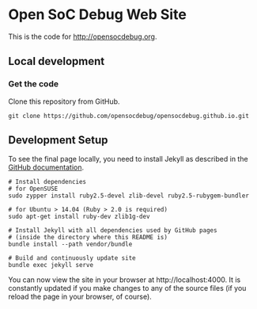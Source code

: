 # Open SoC Debug Web Site

This is the code for http://opensocdebug.org.

## Local development

### Get the code
Clone this repository from GitHub.

~~~
git clone https://github.com/opensocdebug/opensocdebug.github.io.git
~~~

## Development Setup
To see the final page locally, you need to install Jekyll as described in the
[GitHub documentation](https://help.github.com/articles/setting-up-your-github-pages-site-locally-with-jekyll/).

~~~
# Install dependencies
# for OpenSUSE
sudo zypper install ruby2.5-devel zlib-devel ruby2.5-rubygem-bundler

# for Ubuntu > 14.04 (Ruby > 2.0 is required)
sudo apt-get install ruby-dev zlib1g-dev

# Install Jekyll with all dependencies used by GitHub pages
# (inside the directory where this README is)
bundle install --path vendor/bundle

# Build and continuously update site
bundle exec jekyll serve
~~~

You can now view the site in your browser at http://localhost:4000.
It is constantly updated if you make changes to any of the source files
(if you reload the page in your browser, of course).

